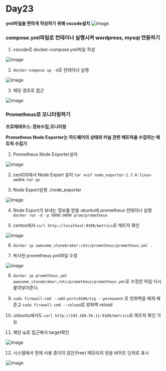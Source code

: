 # Day23



**yml파일을 편하게 작성하기 위해 vscode설치**
![image](https://github.com/JoEunSae/Metanet-Internship/assets/83803199/3c17a715-016c-493c-aba7-23c12a6f4201)

### compose.yml파일로 컨테이너 실행시켜 wordpress, mysql 연동하기

1. vscode로 docker-compose.yml파일 작성

![image](https://github.com/JoEunSae/Metanet-Internship/assets/83803199/54cacc0e-bf2b-4e9c-b49f-1282a25a73e5)

2. `docker-compose up -d`로 컨테이너 실행

![image](https://github.com/JoEunSae/Metanet-Internship/assets/83803199/e7aa2163-bebb-4e9f-a31c-3f3130d95070)

3. 해당 경로로 접근

![image](https://github.com/JoEunSae/Metanet-Internship/assets/83803199/51abb8f5-6e52-471e-9180-43e2e3295c88)

### Prometheus로 모니터링하기

**프로메테우스: 정보수집,모니터링**

**Prometheus Node Exporter는 하드웨어의 상태와 커널 관련 메트릭을 수집하는 메트릭 수집기**

1. Prometheus Node Exporter설치

![image](https://github.com/JoEunSae/Metanet-Internship/assets/83803199/e5dd7e3e-5cfc-43d6-94d7-f95d4f84f1ba)

2. centOS에서 Node Export 설치 `tar xvzf node_exporter-1.7.0.linux-amd64.tar.gz`

3. Node Export실행 ./node_exporter

![image](https://github.com/JoEunSae/Metanet-Internship/assets/83803199/64b93b85-c1fa-450a-8a1d-116f5d37e5c8)


4. Node Export가 보내는 정보를 받을 ubuntu에 prometheus 컨테이너 실행 `docker run -d -p 9090:9090 prom/prometheus`

5. centos에서 `curl http://localhost:9100/metrics`로 메트릭 확인

![image](https://github.com/JoEunSae/Metanet-Internship/assets/83803199/a0541a4b-8d1b-4451-bca3-b7b8d66d2d81)

6.  `docker cp awesome_stonebraker:/etc/prometheus/prometheus.yml .`

7.  복사한 prometheus.yml파일 수정

![image](https://github.com/JoEunSae/Metanet-Internship/assets/83803199/d7275b1b-2891-4d71-b8b1-d960478d3d77)

8. `docker cp prometheus.yml  awesome_stonebraker:/etc/prometheus/prometheus.yml`로 수정한 파일 다시 붙여넣어준다.

9.  `sudo firewall-cmd --add-port=9100/tcp --permanent` 로 방화벽을 해제 해준고 `sudo firewall-cmd --reload`로 방화벽 reload

10.  unbuntu에서도 `curl http://192.168.56.11:9100/metrics`로 메트릭 확인 가능

11.  해당 ip로 접근해서 target확인

![image](https://github.com/JoEunSae/Metanet-Internship/assets/83803199/42695ef4-ebe7-4b6d-a8ab-71a6731cde7b)

12. 시스템에서 현재 사용 중이지 않은(free) 메모리의 양을 바이트 단위로 표시

![image](https://github.com/JoEunSae/Metanet-Internship/assets/83803199/f17cb79a-e915-4f18-a25f-fc3891d2edbc)











